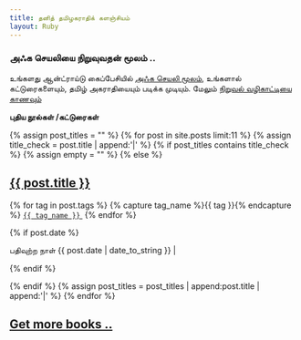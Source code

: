 ```yaml
---
title: தனித் தமிழகராதிக் களஞ்சியம்
layout: Ruby
--- 
```

<h3>அஃக செயலியை நிறுவுவதன் மூலம் ..</h3>

<p>உங்களது ஆன்ட்ராய்டு கைப்பேசியில் <a href="https://github.com/ThaniThamizhAkarathiKalanjiyam/win_ttak/raw/ttak_apk/ttak_287.apk">அஃக செயலி மூலம்</a>, உங்களால் கட்டுரைகளையும், தமிழ் அகராதியையும் படிக்க முடியும். மேலும் <a href="android/">நிறுவல் வழிகாட்டியை காணவும்</a></p>

**புதிய நூல்கள் /கட்டுரைகள்**

{% assign post_titles = "" %}
{% for post in site.posts limit:11 %}
{% assign title_check = post.title | append:'|' %}
	{% if post_titles contains title_check %}
		{% assign empty = "" %}
	{% else %}
<div class="post">
<h2><a href="{{ site.url}}/{{ post.url }}">{{ post.title }}</a></h2>
<!--p>{{ post.description }}</p-->
<!--p class="post-link"><a href="{{ site.url}}/{{ post.url }}">இயங்கலையில் படிக்க . . .</a></p-->

{% for tag in post.tags %}
{% capture tag_name %}{{ tag }}{% endcapture %}
<a href="/tag/{{ tag_name }}"><code class="highligher-rouge"><nobr>{{ tag_name }}</nobr></code>&nbsp;</a>
{% endfor %}


{% if post.date %}
<p class="post-info">பதிவுற்ற நாள் {{ post.date | date_to_string }} | 
</p>
{% endif %}

{% endif %}
{% assign post_titles = post_titles | append:post.title | append:'|' %}
{% endfor %}

<h2><a class="post-link" href="more_books" class="button button2">Get more books ..
</a></h2>
